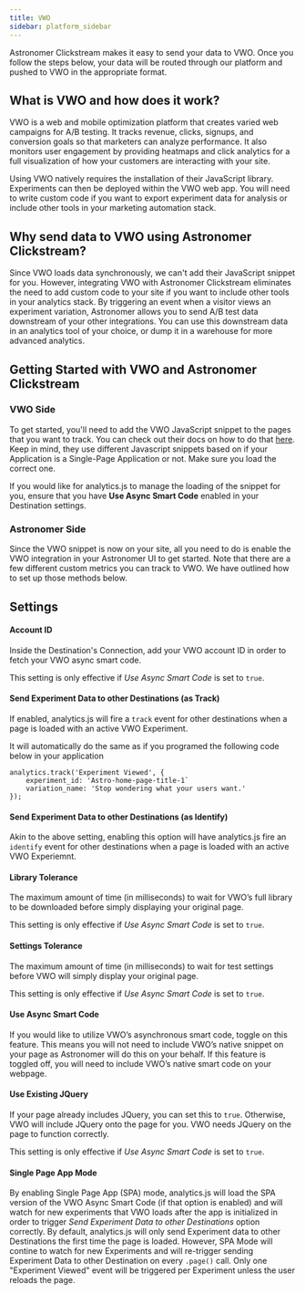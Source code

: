 ```yaml
---
title: VWO
sidebar: platform_sidebar
---
```


Astronomer Clickstream makes it easy to send your data to VWO. Once you follow the steps below, your data will be routed through our platform and pushed to VWO in the appropriate format.

## What is VWO and how does it work?

VWO is a web and mobile optimization platform that creates varied web campaigns for A/B testing. It tracks revenue, clicks, signups, and conversion goals so that marketers can analyze performance. It also monitors user engagement by providing heatmaps and click analytics for a full visualization of how your customers are interacting with your site.

Using VWO natively requires the installation of their JavaScript library. Experiments can then be deployed within the VWO web app. You will need to write custom code if you want to export experiment data for analysis or include other tools in your marketing automation stack.

## Why send data to VWO using Astronomer Clickstream?

Since VWO loads data synchronously, we can't add their JavaScript snippet for you. However, integrating VWO with Astronomer Clickstream eliminates the need to add custom code to your site if you want to include other tools in your analytics stack. By triggering an event when a visitor views an experiment variation, Astronomer allows you to send A/B test data downstream of your other integrations. You can use this downstream data in an analytics tool of your choice, or dump it in a warehouse for more advanced analytics.

## Getting Started with VWO and Astronomer Clickstream

### VWO Side

To get started, you'll need to add the VWO JavaScript snippet to the pages that you want to track. You can check out their docs on how to do that [here](https://vwo.com/knowledge/add-vwo-smartcode-to-your-website/). Keep in mind, they use different Javascript snippets based on if your Application is a Single-Page Application or not. Make sure you load the correct one.

If you would like for analytics.js to manage the loading of the snippet for you, ensure that you have **Use Async Smart Code** enabled in your Destination settings.

### Astronomer Side

Since the VWO snippet is now on your site, all you need to do is enable the VWO integration in your Astronomer UI to get started. Note that there are a few different custom metrics you can track to VWO. We have outlined how to set up those methods below.

## Settings

#### Account ID
Inside the Destination's Connection, add your VWO account ID in order to fetch your VWO async smart code.

This setting is only effective if *Use Async Smart Code* is set to `true`.

#### Send Experiment Data to other Destinations (as Track)
If enabled, analytics.js will fire a `track` event for other destinations when a page is loaded with an active VWO Experiment.

It will automatically do the same as if you programed the following code below in your application
```
analytics.track('Experiment Viewed', {
    experiment_id: 'Astro-home-page-title-1`
    variation_name: 'Stop wondering what your users want.'
});
```

#### Send Experiment Data to other Destinations (as Identify)
Akin to the above setting, enabling this option will have analytics.js fire an `identify` event for other destinations when a page is loaded with an active VWO Experiemnt.

#### Library Tolerance
The maximum amount of time (in milliseconds) to wait for VWO’s full library to be downloaded before simply displaying your original page.

This setting is only effective if *Use Async Smart Code* is set to `true`.

#### Settings Tolerance
The maximum amount of time (in milliseconds) to wait for test settings before VWO will simply display your original page.

This setting is only effective if *Use Async Smart Code* is set to `true`.

#### Use Async Smart Code
If you would like to utilize VWO’s asynchronous smart code, toggle on this feature. This means you will not need to include VWO’s native snippet on your page as Astronomer will do this on your behalf. If this feature is toggled off, you will need to include VWO’s native smart code on your webpage.

#### Use Existing JQuery
If your page already includes JQuery, you can set this to `true`. Otherwise, VWO will include JQuery onto the page for you. VWO needs JQuery on the page to function correctly.

This setting is only effective if *Use Async Smart Code* is set to `true`.

#### Single Page App Mode
By enabling Single Page App (SPA) mode, analytics.js will load the SPA version of the VWO Async Smart Code (if that option is enabled) and will watch for new experiments that VWO loads after the app is initialized in order to trigger *Send Experiment Data to other Destinations* option correctly. By default, analytics.js will only send Experiment data to other Destinations the first time the page is loaded. However, SPA Mode will contine to watch for new Experiments and will re-trigger sending Experiment Data to other Destination on every `.page()` call. Only one "Experiment Viewed" event will be triggered per Experiment unless the user reloads the page.
